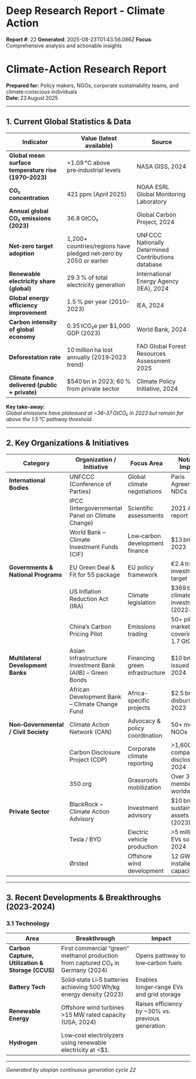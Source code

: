 # Deep Research Report - Climate Action

**Report #**: 22
**Generated**: 2025-08-23T01:43:56.086Z
**Focus**: Comprehensive analysis and actionable insights

# Climate‑Action Research Report  
**Prepared for:** Policy makers, NGOs, corporate sustainability teams, and climate‑conscious individuals  
**Date:** 23 August 2025  

---

## 1. Current Global Statistics & Data

| Indicator | Value (latest available) | Source |
|-----------|--------------------------|--------|
| **Global mean surface temperature rise (1970–2023)** | +1.09 °C above pre‑industrial levels | NASA GISS, 2024 |
| **CO₂ concentration** | 421 ppm (April 2025) | NOAA ESRL Global Monitoring Laboratory |
| **Annual global CO₂ emissions (2023)** | 36.8 GtCO₂ | Global Carbon Project, 2024 |
| **Net‑zero target adoption** | 1,200+ countries/regions have pledged net‑zero by 2050 or earlier | UNFCCC Nationally Determined Contributions database |
| **Renewable electricity share (global)** | 29.3 % of total electricity generation | International Energy Agency (IEA), 2024 |
| **Global energy efficiency improvement** | 1.5 % per year (2010–2023) | IEA, 2024 |
| **Carbon intensity of global economy** | 0.35 tCO₂e per $1,000 GDP (2023) | World Bank, 2024 |
| **Deforestation rate** | 10 million ha lost annually (2019‑2023 trend) | FAO Global Forest Resources Assessment 2025 |
| **Climate finance delivered (public + private)** | $540 bn in 2023; 60 % from private sector | Climate Policy Initiative, 2024 |

**Key take‑away:**  
*Global emissions have plateaued at ~36–37 GtCO₂ in 2023 but remain far above the 1.5 °C pathway threshold.*  

---

## 2. Key Organizations & Initiatives

| Category | Organization / Initiative | Focus Area | Notable Impact |
|----------|---------------------------|------------|---------------|
| **International Bodies** | UNFCCC (Conference of Parties) | Global climate negotiations | Paris Agreement, NDCs |
| | IPCC (Intergovernmental Panel on Climate Change) | Scientific assessments | 2021 AR6 report |
| | World Bank – Climate Investment Funds (CIF) | Low‑carbon development finance | $13 bn in 2023 |
| **Governments & National Programs** | EU Green Deal & Fit for 55 package | EU policy framework | €2.4 trn investment target |
| | US Inflation Reduction Act (IRA) | Climate legislation | $369 bn climate investment (2022‑2025) |
| | China’s Carbon Pricing Pilot | Emissions trading | 50+ pilot markets covering 1.7 GtCO₂e |
| **Multilateral Development Banks** | Asian Infrastructure Investment Bank (AIIB) – Green Bonds | Financing green infrastructure | $10 bn issued in 2024 |
| | African Development Bank – Climate Change Fund | Africa-specific projects | $2.5 bn disbursed 2023 |
| **Non‑Governmental / Civil Society** | Climate Action Network (CAN) | Advocacy & policy coordination | 50+ member NGOs |
| | Carbon Disclosure Project (CDP) | Corporate climate reporting | >1,600 companies disclosed in 2024 |
| | 350.org | Grassroots mobilization | Over 30 M members worldwide |
| **Private Sector** | BlackRock – Climate Action Advisory | Investment advisory | $10 bn of sustainable assets (2023) |
| | Tesla / BYD | Electric vehicle production | >5 million EVs sold in 2024 |
| | Ørsted | Offshore wind development | 12 GW installed capacity |

---

## 3. Recent Developments & Breakthroughs (2023‑2024)

### 3.1 Technology

| Area | Breakthrough | Impact |
|------|--------------|--------|
| **Carbon Capture, Utilization & Storage (CCUS)** | First commercial “green” methanol production from captured CO₂ in Germany (2024) | Opens pathway to low‑carbon fuels |
| **Battery Tech** | Solid‑state Li‑S batteries achieving 500 Wh/kg energy density (2023) | Enables longer‑range EVs and grid storage |
| **Renewable Energy** | Offshore wind turbines >15 MW rated capacity (USA, 2024) | Raises efficiency by ~30% vs. previous generation |
| **Hydrogen** | Low‑cost electrolyzers using renewable electricity at <$1.

---
*Generated by utopian continuous generation cycle 22*
